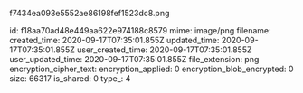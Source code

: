 f7434ea093e5552ae86198fef1523dc8.png

id: f18aa70ad48e449aa622e974188c8579
mime: image/png
filename: 
created_time: 2020-09-17T07:35:01.855Z
updated_time: 2020-09-17T07:35:01.855Z
user_created_time: 2020-09-17T07:35:01.855Z
user_updated_time: 2020-09-17T07:35:01.855Z
file_extension: png
encryption_cipher_text: 
encryption_applied: 0
encryption_blob_encrypted: 0
size: 66317
is_shared: 0
type_: 4
